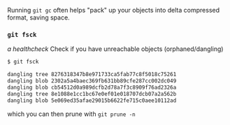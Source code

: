 Running `git gc` often helps "pack" up your objects into delta compressed format, saving space.

### `git fsck`
_a healthcheck_
Check if you have unreachable objects (orphaned/dangling)
```sh
$ git fsck

dangling tree 8276318347b8e971733ca5fab77c8f5018c75261
dangling blob 2302a5a4baec369fb631bb89cfe287cc002dc049
dangling blob cb54512d0a989dcfb2d78a7f3c8909f76ad2326a
dangling tree 8e1088e1cc1bc67e0ef01e018707dcb07a2a562b
dangling blob 5e069ed35afae29015b6622fe715c0aee10112ad
```

which you can then prune with `git prune -n`
